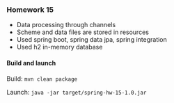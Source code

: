 ### Homework 15
- Data processing through channels
- Scheme and data files are stored in resources
- Used spring boot, spring data jpa, spring integration
- Used h2 in-memory database

#### Build and launch

Build: `mvn clean package`

Launch: `java -jar target/spring-hw-15-1.0.jar`